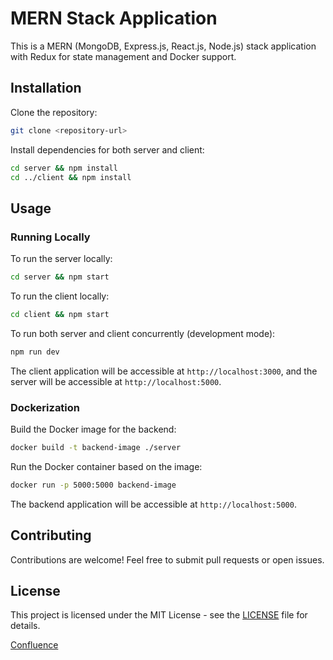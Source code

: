 # MERN Stack Application

This is a MERN (MongoDB, Express.js, React.js, Node.js) stack application with Redux for state management and Docker support.

## Installation

Clone the repository:

```bash
git clone <repository-url>
```

Install dependencies for both server and client:

```bash
cd server && npm install
cd ../client && npm install
```

## Usage

### Running Locally

To run the server locally:

```bash
cd server && npm start
```

To run the client locally:

```bash
cd client && npm start
```

To run both server and client concurrently (development mode):

```bash
npm run dev
```

The client application will be accessible at `http://localhost:3000`, and the server will be accessible at `http://localhost:5000`.

### Dockerization

Build the Docker image for the backend:

```bash
docker build -t backend-image ./server
```

Run the Docker container based on the image:

```bash
docker run -p 5000:5000 backend-image
```

The backend application will be accessible at `http://localhost:5000`.

## Contributing

Contributions are welcome! Feel free to submit pull requests or open issues.

## License

This project is licensed under the MIT License - see the [LICENSE](LICENSE) file for details.

[Confluence](https://team-wpmcbjnpvsdl.atlassian.net/l/cp/rFH9f1KU)
